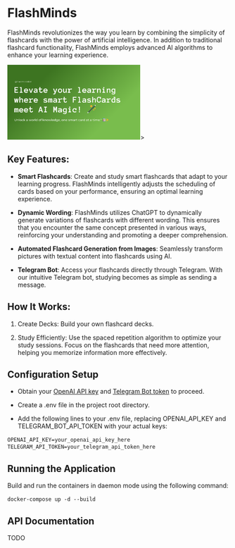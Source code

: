 # FlashMinds

FlashMinds revolutionizes the way you learn by combining the simplicity of flashcards with the power of artificial intelligence. In addition to traditional flashcard functionality, FlashMinds employs advanced AI algorithms to enhance your learning experience.

<img title="a title" alt="FlashMinds" src="assets/header.png" width="60%">>

## Key Features:

- **Smart Flashcards**: Create and study smart flashcards that adapt to your learning progress. FlashMinds intelligently adjusts the scheduling of cards based on your performance, ensuring an optimal learning experience.

- **Dynamic Wording**: FlashMinds utilizes ChatGPT to dynamically generate variations of flashcards with different wording. This ensures that you encounter the same concept presented in various ways, reinforcing your understanding and promoting a deeper comprehension.

- **Automated Flashcard Generation from Images**: Seamlessly transform pictures with textual content into flashcards using AI. 

- **Telegram Bot**: Access your flashcards directly through Telegram. With our intuitive Telegram bot, studying becomes as simple as sending a message.

## How It Works:

1. Create Decks: Build your own flashcard decks.

2. Study Efficiently: Use the spaced repetition algorithm to optimize your study sessions. Focus on the flashcards that need more attention, helping you memorize information more effectively.

## Configuration Setup
 - Obtain your [OpenAI API key](https://platform.openai.com/docs/api-reference) and [Telegram Bot token](https://core.telegram.org/bots/api) to proceed.

 - Create a .env file in the project root directory.

 - Add the following lines to your .env file, replacing OPENAI_API_KEY and TELEGRAM_BOT_API_TOKEN with your actual keys:

```
OPENAI_API_KEY=your_openai_api_key_here
TELEGRAM_API_TOKEN=your_telegram_api_token_here
```

## Running the Application
Build and run the containers in daemon mode using the following command:

```
docker-compose up -d --build
```

## API Documentation

TODO